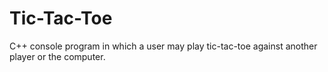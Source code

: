 # Tic-Tac-Toe
C++ console program in which a user may play tic-tac-toe against another player or the computer.
